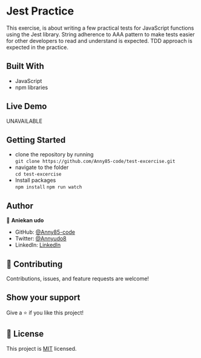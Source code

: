 # Jest Practice

This exercise, is about writing a few practical tests for JavaScript functions using the Jest library. String adherence to AAA pattern to make tests easier for other developers to read and understand is expected. TDD approach is expected in the practice.

## Built With

- JavaScript
- npm libraries

## Live Demo

UNAVAILABLE

## Getting Started

- clone the repository by running\
   `git clone https://github.com/Anny85-code/test-excercise.git`
- navigate to the folder\
   `cd test-excercise`
- Install packages\
   `npm install`
  `npm run watch`

## Author

👤 **Aniekan udo**

- GitHub: [@Anny85-code](https://github.com/Anny85-code)
- Twitter: [@Annyudo8](https://twitter.com/Anny_udo8)
- LinkedIn: [LinkedIn](https://www.linkedin.com/in/aniekan-udo-665b65213/)

## :handshake: Contributing

Contributions, issues, and feature requests are welcome!

## Show your support

Give a :star:️ if you like this project!

## :memo: License

This project is [MIT](./MIT.md) licensed.

